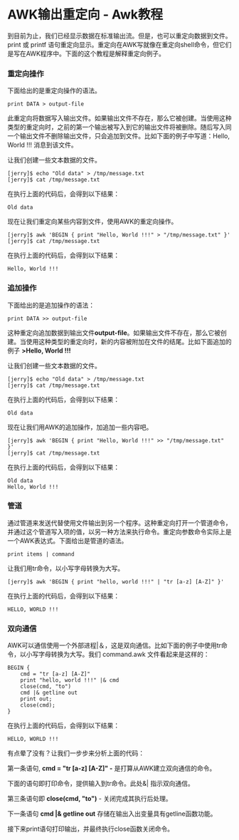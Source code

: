 # AWK输出重定向 - Awk教程

到目前为止，我们已经显示数据在标准输出流。但是，也可以重定向数据到文件。print 或 printf 语句重定向显示。重定向在AWK写就像在重定向shell命令，但它们是写在AWK程序中。下面的这个教程是解释重定向例子。

### 重定向操作

下面给出的是重定向操作的语法。

```
print DATA > output-file
```

此重定向将数据写入输出文件。如果输出文件不存在，那么它被创建。当使用这种类型的重定向时，之前的第一个输出被写入到它的输出文件将被删除。随后写入同一个输出文件不删除输出文件，只会追加到文件。比如下面的例子中写道：Hello, World !!! 消息到该文件。

让我们创建一些文本数据的文件。

```
[jerry]$ echo "Old data" > /tmp/message.txt 
[jerry]$ cat /tmp/message.txt
```

在执行上面的代码后，会得到以下结果：

```
Old data

```

现在让我们重定向某些内容到文件，使用AWK的重定向操作。

```
[jerry]$ awk 'BEGIN { print "Hello, World !!!" > "/tmp/message.txt" }'
[jerry]$ cat /tmp/message.txt
```

在执行上面的代码后，会得到以下结果：

```
Hello, World !!!

```

### 追加操作

下面给出的是追加操作的语法：

```
print DATA >> output-file
```

这种重定向追加数据到输出文件**output-file**。如果输出文件不存在，那么它被创建。当使用这种类型的重定向时，新的内容被附加在文件的结尾。比如下面追加的例子 **&gt;Hello, World !!!**

让我们创建一些文本数据的文件。

```
[jerry]$ echo "Old data" > /tmp/message.txt 
[jerry]$ cat /tmp/message.txt
```

在执行上面的代码后，会得到以下结果：

```
Old data

```

现在让我们用AWK的追加操作，加追加一些内容吧。

```
[jerry]$ awk 'BEGIN { print "Hello, World !!!" >> "/tmp/message.txt" }'
[jerry]$ cat /tmp/message.txt
```

在执行上面的代码后，会得到以下结果：

```
Old data
Hello, World !!!

```

### 管道

通过管道来发送代替使用文件输出到另一个程序。这种重定向打开一个管道命令，并通过这个管道写入项的值，以另一种方法来执行命令。重定向参数命令实际上是一个AWK表达式。下面给出是管道的语法。

```
print items | command
```

让我们用tr命令，以小写字母转换为大写。

```
[jerry]$ awk 'BEGIN { print "hello, world !!!" | "tr [a-z] [A-Z]" }'
```

在执行上面的代码后，会得到以下结果：

```
HELLO, WORLD !!!

```

### 双向通信

AWK可以通信使用一个外部进程|＆，这是双向通信。比如下面的例子中使用tr命令，以小写字母转换为大写。我们 command.awk 文件看起来是这样的：

```
BEGIN {
	cmd = "tr [a-z] [A-Z]"
	print "hello, world !!!" |& cmd
	close(cmd, "to")
	cmd |& getline out
	print out;
	close(cmd);
}
```

在执行上面的代码后，会得到以下结果：

```
HELLO, WORLD !!!

```

有点晕了没有？让我们一步步来分析上面的代码：

第一条语句, **cmd = "tr [a-z] [A-Z]" -** 是打算从AWK建立双向通信的命令。

下面的语句即打印命令，提供输入到tr命令。此处&| 指示双向通信。

第三条语句即 **close(cmd, "to")** - 关闭完成其执行后处理。

下一条语句 **cmd |& getline out** 存储在输出入出变量具有getline函数功能。

接下来print语句打印输出，并最终执行close函数关闭命令。

 